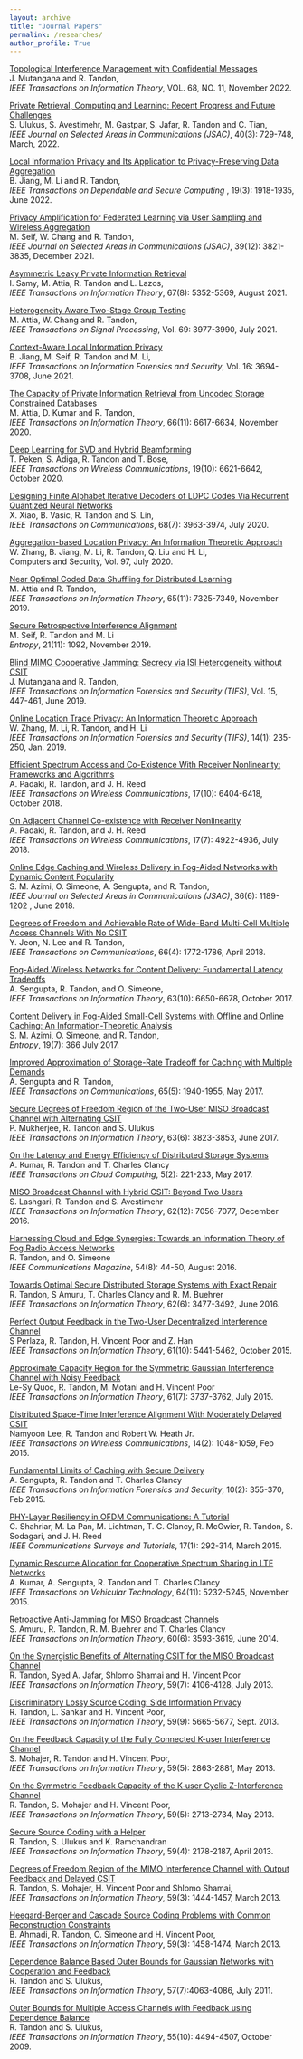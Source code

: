 ```yaml
---
layout: archive
title: "Journal Papers"
permalink: /researches/
author_profile: True
---
```


<a  href="https://ieeexplore.ieee.org/stamp/stamp.jsp?arnumber=9807353"> Topological Interference Management with Confidential Messages  </a> </b>
<br>J. Mutangana and R. Tandon,
<br>*IEEE Transactions on Information Theory*, VOL. 68, NO. 11, November 2022.


<a  href="https://ieeexplore.ieee.org/stamp/stamp.jsp?arnumber=9715264"> Private Retrieval, Computing and Learning: Recent Progress and Future Challenges </a> </b>
<br>S. Ulukus, S. Avestimehr, M. Gastpar, S. Jafar, R. Tandon and C. Tian,
<br>*IEEE Journal on Selected Areas in Communications (JSAC)*, 40(3): 729-748, March, 2022.


<a  href="https://ieeexplore.ieee.org/stamp/stamp.jsp?tp=&arnumber=9275316"> Local Information Privacy and Its Application to Privacy-Preserving Data Aggregation</a> </b>
<br>B. Jiang, M. Li and R. Tandon,
<br>*IEEE Transactions on Dependable and Secure Computing* , 19(3): 1918-1935, June 2022.


<a href="https://ieeexplore.ieee.org/stamp/stamp.jsp?arnumber=9562556"> Privacy Amplification for Federated Learning via User Sampling and Wireless Aggregation</a> </b> 
<br>M. Seif, W. Chang and R. Tandon,
<br>*IEEE Journal on Selected Areas in Communications (JSAC)*, 39(12): 3821-3835, December 2021.


<a href="https://ieeexplore.ieee.org/stamp/stamp.jsp?arnumber=9445017"> Asymmetric Leaky Private Information Retrieval</a> </b> 
<br>I. Samy, M. Attia, R. Tandon and L. Lazos,
<br>*IEEE Transactions on Information Theory*, 67(8): 5352-5369, August 2021.


<a href="https://ieeexplore.ieee.org/stamp/stamp.jsp?tp=&arnumber=9472951">Heterogeneity Aware Two-Stage Group Testing</a> </b> 
<br>M. Attia, W. Chang and R. Tandon,
<br>*IEEE Transactions on Signal Processing*, Vol. 69: 3977-3990, July 2021.


<a href="https://ieeexplore-ieee-org.ezproxy3.library.arizona.edu/stamp/stamp.jsp?tp=&arnumber=9448019">Context-Aware Local Information Privacy</a> </b> 
<br>B. Jiang, M. Seif, R. Tandon and M. Li,
<br>*IEEE Transactions on Information Forensics and Security*, Vol. 16: 3694-3708, June 2021.


<a href="https://ieeexplore-ieee-org.ezproxy3.library.arizona.edu/stamp/stamp.jsp?tp=&arnumber=9189813">The Capacity of Private Information Retrieval from Uncoded Storage Constrained Databases</a> </b> 
<br>M. Attia, D. Kumar and R. Tandon,
<br>*IEEE Transactions on Information Theory*, 66(11): 6617-6634, November 2020.


<a href="https://ieeexplore-ieee-org.ezproxy3.library.arizona.edu/stamp/stamp.jsp?tp=&arnumber=9130130">Deep Learning for SVD and Hybrid Beamforming</a> </b> 
<br>T. Peken, S. Adiga, R. Tandon and T. Bose,
<br>*IEEE Transactions on Wireless Communications*, 19(10): 6621-6642, October 2020.


<a href="https://ieeexplore.ieee.org/stamp/stamp.jsp?tp=&arnumber=9057584">Designing Finite Alphabet Iterative Decoders of LDPC Codes Via Recurrent Quantized Neural Networks</a> </b> 
<br>X. Xiao, B. Vasic, R. Tandon and S. Lin,
<br>*IEEE Transactions on Communications*, 68(7): 3963-3974, July 2020.


<a href="https://pdf.sciencedirectassets.com/271887/1-s2.0-S0167404820X00083/1-s2.0-S0167404820302297/main.pdf?X-Amz-Security-Token=IQoJb3JpZ2luX2VjEKn%2F%2F%2F%2F%2F%2F%2F%2F%2F%2FwEaCXVzLWVhc3QtMSJGMEQCIGXvzAuHZaOVry8zeQJHNmwiFMWd4RRhaweq50naa9PhAiAGe5uQ3823uGXHiruOAKhY2HNC4qoCWoOpD5LzSVNd5iq7BQjC%2F%2F%2F%2F%2F%2F%2F%2F%2F%2F8BEAUaDDA1OTAwMzU0Njg2NSIM2Ue8ZiLM%2F%2Fui0DYtKo8FO5Epr4yzaLWMJDG0UoBU8xymmfB5CEQpZtgYvUxSi9XvciaGQ1WO6fQSX6mnOZeclrN14p9EXXZsSJt4IvkEXMxs0naJ2NTPFJ5m%2BvWNw%2BSzsLUsIR4673hi559BAwX%2FwOIQUDOA7NXPceU4yXQCQHZpa7uEje%2BAYN3ZSZR%2FALMi%2BSa43h5vkPOlODdvrtfnJhuuJNE3%2Fmu%2B8w4LgCmbQllJX1ptKXIU6%2Fu3H5yj9g04DRkdaAGuEjzi%2F9ieIRIuOC9jINRr8Qd1%2FvK%2BH4z16%2F%2FSjHr%2FklfTqZQAiiEvglTyF4CwHkizdiM%2FsaKwATvITk73s8KzXeUmb%2FKfdAmlJGQejsVsivlpdh347hHl5FfriYhRvoIFR7lool%2FOc%2F0t0QIf8XvayJXxBkrXuDKJByg1zhuE%2FkgR9xSCzfz6nHq%2F3Sxy2qC4UGrePVCFTLyo%2FbgIiR1MQ6hzrry%2BVd7p4hG0dlXlcyQy2NkOsa3h5C2HCQHcyKsoiuDTSWV2KNEEk1QCUG%2FDiV1QTLgkjFm0J7ybJ9V5uEEUeAVlg1bFNajvQvkSXaiEKp8wg9zEumE9U8mHKH%2F%2F6pg0OE10dgeMRHRvmRLJgwEfCzrGftO4fR6SCmFbUTMsGOXwCmMP8SWo63dP3e80y6yIyO70CwWgMwETR52p5rua16o38307ollEYVk7cB0Eq2qQsxtiuKAONoGsJbwJkpBjCM%2BvoL4s5sr4CT8l6AwBwNL4qd%2BQyzzvCYpktWXKK6p%2BdrnOWV5ETJDkWqyzslyfJRXL6T7BY9URKwfXeZKIMo6dMCTHCLHpDu9EcI9YSsRo6D7zSD6xtDB9XNTnCjVSieeipai7sT5SJVKG9BCy%2B1ygJF8v0zCtkZGwBjqyAVB4yaXGQW0Q7RyCE21FTjTZQGT1HmcpMKJqM1r5e%2FhtnKq1%2F5vpgjV2XeDzdpXBLlgBM9WdPHfbqA3QkXJsMCSpjcVxKiFayhTHqPNL6%2FG1QWKpLrxeNZv5FCBs1xQJj5seXbb2CJB3pJqYjfJzZ2V2mWc9zSNBaTNtBXrdyuxj5gjMoTUGl1xbz0H2rhRM3PWGT2sRcWOD7RYjKAuDJGOVa2Sf3A6z5VnlJkzEyYFK1Qc%3D&X-Amz-Algorithm=AWS4-HMAC-SHA256&X-Amz-Date=20240327T164058Z&X-Amz-SignedHeaders=host&X-Amz-Expires=300&X-Amz-Credential=ASIAQ3PHCVTYQVKSXWFZ%2F20240327%2Fus-east-1%2Fs3%2Faws4_request&X-Amz-Signature=b5dc69a3c65e485cc551b045d10695399ac1386a09d6a4fbc5205d62948e5a2f&hash=610f86ea266d5fc3cba85391d8dfa87c463897ba0b6ee55c0c442a05a994ef18&host=68042c943591013ac2b2430a89b270f6af2c76d8dfd086a07176afe7c76c2c61&pii=S0167404820302297&tid=spdf-fdb8810c-ecfc-4f87-a0f4-1e7669452483&sid=e6d8da1c22bc8249ed7919c4bfa9d055de14gxrqa&type=client&tsoh=d3d3LnNjaWVuY2VkaXJlY3QuY29t&ua=1315585703510b5d5051&rr=86b0d345d8227afd&cc=us">Aggregation-based Location Privacy: An Information Theoretic Approach</a> </b> 
<br>W. Zhang, B. Jiang, M. Li, R. Tandon, Q. Liu and H. Li,
<br>Computers and Security, Vol. 97, July 2020.


<a href="https://ieeexplore.ieee.org/stamp/stamp.jsp?tp=&arnumber=8754795">Near Optimal Coded Data Shuffling for Distributed Learning</a> </b> 
<br>M. Attia and R. Tandon,
<br>*IEEE Transactions on Information Theory*, 65(11): 7325-7349, November 2019.


<a href="https://www.mdpi.com/1099-4300/21/11/1092">Secure Retrospective Interference Alignment</a> </b> 
<br>M. Seif, R. Tandon and M. Li
<br>*Entropy*, 21(11): 1092, November 2019.


<a href="https://ieeexplore.ieee.org/stamp/stamp.jsp?tp=&arnumber=8737786">Blind MIMO Cooperative Jamming: Secrecy via ISI Heterogeneity without CSIT</a> </b> 
<br>J. Mutangana and R. Tandon,
<br>*IEEE Transactions on Information Forensics and Security (TIFS)*, Vol. 15, 447-461, June 2019.


<a href="https://ieeexplore.ieee.org/stamp/stamp.jsp?tp=&arnumber=8387873">Online Location Trace Privacy: An Information Theoretic Approach</a> </b> 
<br>W. Zhang, M. Li, R. Tandon, and H. Li
<br>*IEEE Transactions on Information Forensics and Security (TIFS)*, 14(1): 235-250, Jan. 2019.


<a href="https://ieeexplore.ieee.org/stamp/stamp.jsp?tp=&arnumber=8424241">Efficient Spectrum Access and Co-Existence With Receiver Nonlinearity: Frameworks and Algorithms</a> </b> 
<br>A. Padaki, R. Tandon, and J. H. Reed
<br>*IEEE Transactions on Wireless Communications*, 17(10): 6404-6418, October 2018.


<a href="https://ieeexplore.ieee.org/stamp/stamp.jsp?tp=&arnumber=8359420">On Adjacent Channel Co-existence with Receiver Nonlinearity</a> </b> 
<br>A. Padaki, R. Tandon, and J. H. Reed
<br>*IEEE Transactions on Wireless Communications*, 17(7): 4922-4936, July 2018.


<a href="https://ieeexplore.ieee.org/stamp/stamp.jsp?tp=&arnumber=8374867">Online Edge Caching and Wireless Delivery in Fog-Aided Networks with Dynamic Content Popularity</a> </b> 
<br>S. M. Azimi, O. Simeone, A. Sengupta, and R. Tandon,
<br>*IEEE Journal on Selected Areas in Communications (JSAC)*, 36(6): 1189-1202 , June 2018.


<a href="https://ieeexplore.ieee.org/stamp/stamp.jsp?tp=&arnumber=8207648">Degrees of Freedom and Achievable Rate of Wide-Band Multi-Cell Multiple Access Channels With No CSIT</a> </b> 
<br>Y. Jeon, N. Lee and R. Tandon,
<br>*IEEE Transactions on Communications*, 66(4): 1772-1786, April 2018.


<a href="https://ieeexplore.ieee.org/stamp/stamp.jsp?tp=&arnumber=8002603">Fog-Aided Wireless Networks for Content Delivery: Fundamental Latency Tradeoffs</a> </b> 
<br>A. Sengupta, R. Tandon, and O. Simeone,
<br>*IEEE Transactions on Information Theory*, 63(10): 6650-6678, October 2017.


<a href="https://www.mdpi.com/1099-4300/19/7/366">Content Delivery in Fog-Aided Small-Cell Systems with Offline and Online Caching: An Information-Theoretic Analysis</a> </b> 
<br>S. M. Azimi, O. Simeone, and R. Tandon,
<br>*Entropy*, 19(7): 366 July 2017.


<a href="https://ieeexplore.ieee.org/stamp/stamp.jsp?tp=&arnumber=7843674">Improved Approximation of Storage-Rate Tradeoff for Caching with Multiple Demands</a> </b> 
<br>A. Sengupta and R. Tandon,
<br>*IEEE Transactions on Communications*, 65(5): 1940-1955, May 2017.


<a href="https://ieeexplore.ieee.org/stamp/stamp.jsp?tp=&arnumber=7840026">Secure Degrees of Freedom Region of the Two-User MISO Broadcast Channel with Alternating CSIT</a> </b> 
<br>P. Mukherjee, R. Tandon and S. Ulukus
<br>*IEEE Transactions on Information Theory*, 63(6): 3823-3853, June 2017.


<a href="https://ieeexplore.ieee.org/stamp/stamp.jsp?tp=&arnumber=7164290">On the Latency and Energy Efficiency of Distributed Storage Systems</a> </b> 
<br>A. Kumar, R. Tandon and T. Charles Clancy
<br>*IEEE Transactions on Cloud Computing*, 5(2): 221-233, May 2017.


<a href="https://ieeexplore.ieee.org/stamp/stamp.jsp?arnumber=7587353">MISO Broadcast Channel with Hybrid CSIT: Beyond Two Users</a> </b> 
<br>S. Lashgari, R. Tandon and S. Avestimehr
<br>*IEEE Transactions on Information Theory*, 62(12): 7056-7077, December 2016.


<a href="https://ieeexplore.ieee.org/stamp/stamp.jsp?tp=&arnumber=7537176">Harnessing Cloud and Edge Synergies: Towards an Information Theory of Fog Radio Access Networks</a> </b> 
<br>R. Tandon, and O. Simeone
<br>*IEEE Communications Magazine*, 54(8): 44-50, August 2016.


<a href="https://ieeexplore.ieee.org/stamp/stamp.jsp?tp=&arnumber=7437480">Towards Optimal Secure Distributed Storage Systems with Exact Repair</a> </b> 
<br>R. Tandon, S Amuru, T. Charles Clancy and R. M. Buehrer
<br>*IEEE Transactions on Information Theory*, 62(6): 3477-3492, June 2016.


<a href="https://ieeexplore.ieee.org/stamp/stamp.jsp?tp=&arnumber=7192622">Perfect Output Feedback in the Two-User Decentralized Interference Channel</a> </b> 
<br>S Perlaza, R. Tandon, H. Vincent Poor and Z. Han
<br>*IEEE Transactions on Information Theory*, 61(10): 5441-5462, October 2015.


<a href="https://ieeexplore.ieee.org/stamp/stamp.jsp?tp=&arnumber=7109914">Approximate Capacity Region for the Symmetric Gaussian Interference Channel with Noisy Feedback</a> </b> 
<br>Le-Sy Quoc, R. Tandon, M. Motani and H. Vincent Poor
<br>*IEEE Transactions on Information Theory*, 61(7): 3737-3762, July 2015.


<a href="https://ieeexplore.ieee.org/stamp/stamp.jsp?tp=&arnumber=6926832">Distributed Space-Time Interference Alignment With Moderately Delayed CSIT</a> </b> 
<br>Namyoon Lee, R. Tandon and Robert W. Heath Jr.
<br>*IEEE Transactions on Wireless Communications*, 14(2): 1048-1059, Feb 2015.


<a href="https://ieeexplore.ieee.org/stamp/stamp.jsp?tp=&arnumber=6971188">Fundamental Limits of Caching with Secure Delivery</a> </b> 
<br>A. Sengupta, R. Tandon and T. Charles Clancy
<br>*IEEE Transactions on Information Forensics and Security*, 10(2): 355-370, Feb 2015.


<a href="https://ieeexplore.ieee.org/stamp/stamp.jsp?tp=&arnumber=6880765">PHY-Layer Resiliency in OFDM Communications: A Tutorial</a> </b> 
<br>C. Shahriar, M. La Pan, M. Lichtman, T. C. Clancy, R. McGwier, R. Tandon, S. Sodagari, and J. H. Reed
<br>*IEEE Communications Surveys and Tutorials*, 17(1): 292-314, March 2015.


<a href="https://ieeexplore.ieee.org/stamp/stamp.jsp?tp=&arnumber=6991615">Dynamic Resource Allocation for Cooperative Spectrum Sharing in LTE Networks</a> </b> 
<br>A. Kumar, A. Sengupta, R. Tandon and T. Charles Clancy
<br>*IEEE Transactions on Vehicular Technology*, 64(11): 5232-5245, November 2015.


<a href="https://ieeexplore.ieee.org/stamp/stamp.jsp?tp=&arnumber=6804012">Retroactive Anti-Jamming for MISO Broadcast Channels</a> </b> 
<br>S. Amuru, R. Tandon, R. M. Buehrer and T. Charles Clancy
<br>*IEEE Transactions on Information Theory*, 60(6): 3593-3619, June 2014.


<a href="https://ieeexplore.ieee.org/stamp/stamp.jsp?tp=&arnumber=6471826">On the Synergistic Benefits of Alternating CSIT for the MISO Broadcast Channel</a> </b> 
<br>R. Tandon, Syed A. Jafar, Shlomo Shamai and H. Vincent Poor
<br>*IEEE Transactions on Information Theory*, 59(7): 4106-4128, July 2013.


<a href="https://ieeexplore.ieee.org/stamp/stamp.jsp?arnumber=6507243">Discriminatory Lossy Source Coding: Side Information Privacy</a> </b> 
<br>R. Tandon, L. Sankar and H. Vincent Poor,
<br>*IEEE Transactions on Information Theory*, 59(9): 5665-5677, Sept. 2013.


<a href="https://ieeexplore.ieee.org/stamp/stamp.jsp?tp=&arnumber=6389777">On the Feedback Capacity of the Fully Connected K-user Interference Channel</a> </b> 
<br>S. Mohajer, R. Tandon and H. Vincent Poor,
<br>*IEEE Transactions on Information Theory*, 59(5): 2863-2881, May 2013.


<a href="https://ieeexplore.ieee.org/stamp/stamp.jsp?tp=&arnumber=6392280">On the Symmetric Feedback Capacity of the K-user Cyclic Z-Interference Channel</a> </b> 
<br>R. Tandon, S. Mohajer and H. Vincent Poor,
<br>*IEEE Transactions on Information Theory*, 59(5): 2713-2734, May 2013.


<a href="https://ieeexplore.ieee.org/stamp/stamp.jsp?arnumber=7470461">Secure Source Coding with a Helper</a> </b> 
<br>R. Tandon, S. Ulukus and K. Ramchandran
<br>*IEEE Transactions on Information Theory*, 59(4): 2178-2187, April 2013.


<a href="https://ieeexplore.ieee.org/stamp/stamp.jsp?tp=&arnumber=6341083">Degrees of Freedom Region of the MIMO Interference Channel with Output Feedback and Delayed CSIT</a> </b> 
<br>R. Tandon, S. Mohajer, H. Vincent Poor and Shlomo Shamai,
<br>*IEEE Transactions on Information Theory*, 59(3): 1444-1457, March 2013.


<a href="https://ieeexplore.ieee.org/stamp/stamp.jsp?arnumber=6353583">Heegard-Berger and Cascade Source Coding Problems with Common Reconstruction Constraints</a> </b> 
<br>B. Ahmadi, R. Tandon, O. Simeone and H. Vincent Poor,
<br>*IEEE Transactions on Information Theory*, 59(3): 1458-1474, March 2013.


<a href="https://ieeexplore.ieee.org/stamp/stamp.jsp?tp=&arnumber=5895096">Dependence Balance Based Outer Bounds for Gaussian Networks with Cooperation and Feedback</a> </b> 
<br>R. Tandon and S. Ulukus,
<br>*IEEE Transactions on Information Theory*, 57(7):4063-4086, July 2011.


<a href="https://ieeexplore.ieee.org/stamp/stamp.jsp?arnumber=5238737">Outer Bounds for Multiple Access Channels with Feedback using Dependence Balance</a> </b> 
<br>R. Tandon and S. Ulukus,
<br>*IEEE Transactions on Information Theory*, 55(10): 4494-4507, October 2009.
